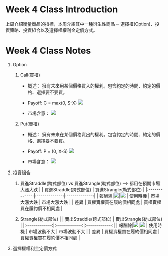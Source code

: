 # Week 4 Class Introduction
上周介紹衡量商品的指標，本周介紹其中一種衍生性商品 ─ 選擇權(Option)、投資策略、投資組合以及選擇權權利金定價方式。<br />

# Week 4 Class Notes
1. Option <br />
   1. Call(買權)
      * 概述：
      擁有未來用某個價格買入的權利。包含約定的時間、約定的價格、選擇要不要買。
      
      * Payoff:
      C = max(0, S-X)
      ![](https://drive.google.com/uc?export=view&id=1N_OtPi90kMzm0krc56_akVrPp49nJ8Wg)
      
      * 市場含意：
      ![](https://drive.google.com/uc?export=view&id=1RBF9iNjGP8AyJAjTu_MFVSf70yX1H4wY)

      
   2. Put(賣權)
      * 概述：
      擁有未來在某個價格賣出的權利。包含約定的時間、約定的價格、選擇要不要買。
      
      * Payoff:
      P = (0, X-S)
      ![](https://drive.google.com/uc?export=view&id=1dqmK0GCkGo8Mgipd5U3ihe4YSANZ0xBc)
      
      * 市場含意：
      ![](https://drive.google.com/uc?export=view&id=1VgTYzGW9D1AQ5jsAtwZCzaUalg4LK0iQ)
   

2. 投資組合
   1. 買進Straddle(跨式部位) vs 買進Strangle(勒式部位) --> 都用在預期市場大漲大跌 
   |               | 買進Straddle(跨式部位) | 買進Strangle(勒式部位) |
   |:-------------:|:-------------:|:-------------:|
   | 報酬線|![](https://drive.google.com/uc?export=view&id=1jAGbWBcHhiHPJxV5lABnH0CRPXQelvkZ)|![](https://drive.google.com/uc?export=view&id=18eajlNiLNB8eLGY8azBzOb4vYBhcJ6Up)
   | 使用時機 |  市場大漲大跌 | 市場大漲大跌 |
   | 差異 | 買權賣權買在履約價相同處 | 買權賣權買在履約價不相同處 |
   
   2. Strangle(勒式部位)
   |               | 賣出Straddle(跨式部位) | 賣出Strangle(勒式部位) |
   |:-------------:|:-------------:|:-------------:|
   | 報酬線|![](https://drive.google.com/uc?export=view&id=19s90BK_bV9jBF_-NoS-1PVyl3-kYAIvf)|![](https://drive.google.com/uc?export=view&id=1Ehe9Ex7A7MSkGgLtEAdLJZhIxIhQG1Ft)
   | 使用時機 |  市場波動不大 | 市場波動不大 |
   | 差異 | 買權賣權買在履約價相同處 | 買權賣權買在履約價不相同處 |

3. 選擇權權利金定價方式

